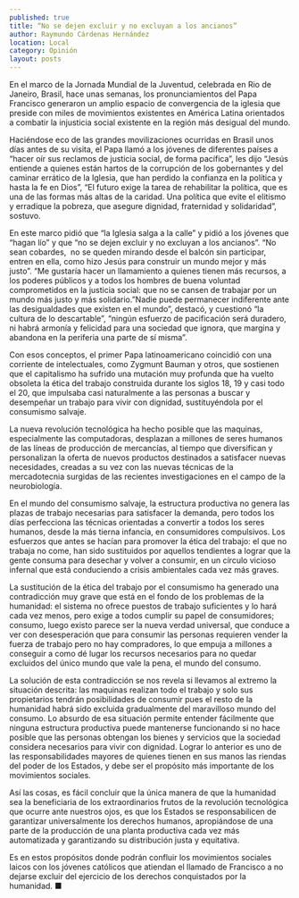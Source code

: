 ```yaml
---
published: true
title: “No se dejen excluir y no excluyan a los ancianos”
author: Raymundo Cárdenas Hernández
location: Local
category: Opinión
layout: posts
---
```


En el marco de la Jornada Mundial de la Juventud, celebrada en Rio de Janeiro, Brasil, hace unas semanas, los pronunciamientos del Papa Francisco generaron un amplio espacio de convergencia de la iglesia que preside con miles de movimientos existentes en América Latina orientados a combatir la injusticia social existente en la región más desigual del mundo.

Haciéndose eco de las grandes movilizaciones ocurridas en Brasil unos días antes de su visita, el Papa llamó a los jóvenes de diferentes países a “hacer oír sus reclamos de justicia social, de forma pacífica”, les dijo “Jesús entiende a quienes están hartos de la corrupción de los gobernantes y del caminar errático de la Iglesia, que han perdido la confianza en la política y hasta la fe en Dios”, “El futuro exige la tarea de rehabilitar la política, que es una de las formas más altas de la caridad. Una política que evite el elitismo y erradique la pobreza, que asegure dignidad, fraternidad y solidaridad”, sostuvo.
 
 En este marco pidió que “la Iglesia salga a la calle” y pidió a los jóvenes que “hagan lío” y que “no se dejen excluir y no excluyan a los ancianos”. “No sean cobardes,  no se queden mirando desde el balcón sin participar, entren en ella, como hizo Jesús para construir un mundo mejor y más justo”.
“Me gustaría hacer un llamamiento a quienes tienen más recursos, a los poderes públicos y a todos los hombres de buena voluntad comprometidos en la justicia social: que no se cansen de trabajar por un mundo más justo y más solidario.”Nadie puede permanecer indiferente ante las desigualdades que existen en el mundo”, destacó, y cuestionó “la cultura de lo descartable”, “ningún esfuerzo de pacificación será duradero, ni habrá armonía y felicidad para una sociedad que ignora, que margina y abandona en la periferia una parte de sí misma”.

Con esos conceptos, el primer Papa latinoamericano coincidió con una corriente de intelectuales, como Zygmunt Bauman y otros, que sostienen que el capitalismo ha sufrido una mutación muy profunda que ha vuelto obsoleta la ética del trabajo construida durante los siglos 18, 19 y casi todo el 20, que impulsaba casi naturalmente a las personas a buscar y desempeñar un trabajo para vivir con dignidad, sustituyéndola por el consumismo salvaje. 

La nueva revolución tecnológica ha hecho posible que las maquinas, especialmente las computadoras, desplazan a millones de seres humanos de las líneas de producción de mercancías, al tiempo que diversifican y personalizan la oferta de nuevos productos destinados a satisfacer nuevas necesidades, creadas a su vez con las nuevas técnicas de la mercadotecnia surgidas de las recientes investigaciones en el campo de la neurobiología.

En el mundo del consumismo salvaje, la estructura productiva no genera las plazas de trabajo necesarias para satisfacer la demanda, pero todos los días perfecciona las técnicas orientadas a convertir a todos los seres humanos, desde la más tierna infancia, en consumidores compulsivos. Los esfuerzos que antes se hacían para promover la ética del trabajo: el que no trabaja no come, han sido sustituidos por aquellos tendientes a lograr que la gente consuma para desechar y volver a consumir, en un círculo vicioso infernal que está conduciendo a crisis ambientales cada vez más graves.

La sustitución de la ética del trabajo por el consumismo ha generado una contradicción muy grave que está en el fondo de los problemas de la humanidad: el sistema no ofrece puestos de trabajo suficientes y lo hará cada vez menos, pero exige a todos cumplir su papel de consumidores; consumo, luego existo parece ser la nueva verdad universal, que conduce a ver con desesperación que para consumir las personas requieren vender la fuerza de trabajo pero no hay compradores, lo que empuja a millones a conseguir a como dé lugar los recursos necesarios para no quedar excluidos del único mundo que vale la pena, el mundo del consumo. 

La solución de esta contradicción se nos revela si llevamos al extremo la situación descrita: las maquinas realizan todo el trabajo y solo sus propietarios tendrán posibilidades de consumir pues el resto de la humanidad habrá sido excluida gradualmente del maravilloso mundo del consumo. Lo absurdo de esa situación permite entender fácilmente que ninguna estructura productiva puede mantenerse funcionando si no hace posible que las personas obtengan los bienes y servicios que la sociedad considera necesarios para vivir con dignidad. Lograr lo anterior es uno de las responsabilidades mayores de quienes tienen en sus manos las riendas del poder de los Estados, y debe ser el propósito más importante de los movimientos sociales.

Así las cosas, es fácil concluir que la única manera de que la humanidad sea la beneficiaria de los extraordinarios frutos de la revolución tecnológica que ocurre ante nuestros ojos, es que los Estados se responsabilicen de garantizar universalmente los derechos humanos, apropiándose de una parte de la producción de una planta productiva cada vez más automatizada y garantizando su distribución justa y equitativa.
 
 Es en estos propósitos donde podrán confluir los movimientos sociales laicos con los jóvenes católicos que atiendan el llamado de Francisco a no dejarse excluir del ejercicio de los derechos conquistados por la humanidad. ■
